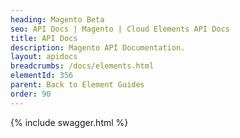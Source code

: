 ```yaml
---
heading: Magento Beta
seo: API Docs | Magento | Cloud Elements API Docs
title: API Docs
description: Magento API Documentation.
layout: apidocs
breadcrumbs: /docs/elements.html
elementId: 356
parent: Back to Element Guides
order: 90
---
```


{% include swagger.html %}
